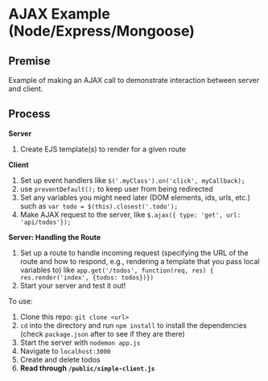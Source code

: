# AJAX Example (Node/Express/Mongoose)

## Premise

Example of making an AJAX call to demonstrate interaction between server and client.

## Process

**Server**
1. Create EJS template(s) to render for a given route

**Client**
1. Set up event handlers like `$('.myClass').on('click', myCallback);`
2. use `preventDefault();` to keep user from being redirected
3. Set any variables you might need later (DOM elements, ids, urls, etc.) such as `var todo = $(this).closest('.todo');`
4. Make AJAX request to the server, like `$.ajax({ type: 'get', url: 'api/todos'});`

**Server: Handling the Route**
1. Set up a route to handle incoming request (specifying the URL of the route and how to respond, e.g., rendering a template that you pass local variables to) like `app.get('/todos', function(req, res) { res.render('index', {todos: todos})})`
2. Start your server and test it out!

To use:

1. Clone this repo: `git clone <url>`
2. `cd` into the directory and run `npm install` to install the dependencies (check `package.json` after to see if they are there)
3. Start the server with `nodemon app.js`
4. Navigate to `localhost:3000`
5. Create and delete todos
6. **Read through `/public/simple-client.js`**
